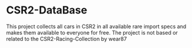# CSR2-DataBase
 This project collects all cars in CSR2 in all available rare import specs and makes them available to everyone for free. The project is not based or related to the CSR2-Racing-Collection by wear87
